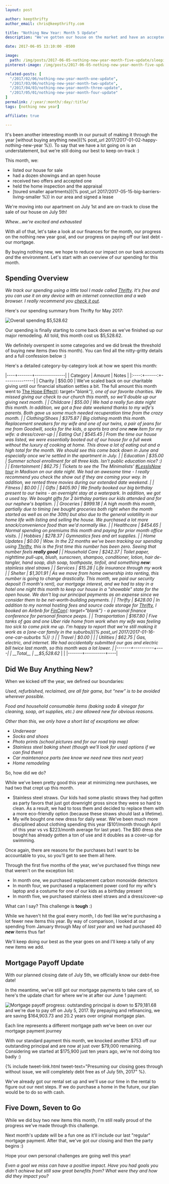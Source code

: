 ```yaml
---
layout: post

author: keepthrifty
author_email: chris@keepthrifty.com

title: "Nothing New Year: Month 5 Update"
description: "We've gotten our house on the market and have an accepted offer. Our path to debt freedom is coming to a close; here's a look at our finances this month and how we're doing on our nothing new year challenge."

date: 2017-06-05 13:10:00 -0500

image:
  path: /img/posts/2017-06-05-nothing-new-year-month-five-update/sleeping-red-panda.jpg
pinterest-image: /img/posts/2017-06-05-nothing-new-year-month-five-update/nny-month-5-update

related-posts: [
  "/2017/02/06/nothing-new-year-month-one-update",
  "/2017/03/06/nothing-new-year-month-two-update",
  "/2017/04/03/nothing-new-year-month-three-update",
  "/2017/05/01/nothing-new-year-month-four-update"
]
permalink: /:year/:month/:day/:title/
tags: [nothing new year]

affiliate: true

---
```


It's been another interesting month in our pursuit of making it through the year [without buying anything new]({% post_url 2017/2017-01-02-happy-nothing-new-year %}). To say that we have a lot going on is an understatement, but we're still doing our best to keep on-track :)

This month, we:

- listed our house for sale
- had a dozen showings and an open house
- received two offers and accepted one
- held the home inspection and the appraisal
- [toured smaller apartments]({% post_url 2017/2017-05-15-big-barriers-living-smaller %}) in our area and signed a lease

We're moving into our apartment on July 1st and are on-track to close the sale of our house on July 5th!

_Whew...we're excited and exhausted_

With all of that, let's take a look at our finances for the month, our progress on the nothing new year goal, and our progress on paying off our last debt - our mortgage.

By buying nothing new, we hope to reduce our impact on our bank accounts _and_ the environment. Let's start with an overview of our spending for this month.

## Spending Overview

_We track our spending using a little tool I made called [Thrifty]({{site.url}}/thrifty/). It's free and you can use it on any device with an internet connection and a web browser. I really recommend you [check it out]({{site.url}}/thrifty/)._

Here's our spending summary from Thrifty for May 2017:

![Overall spending $5,528.62]({{site.url}}/img/posts/2017-06-05-nothing-new-year-month-five-update/nny-month-five-spending.png)

Our spending is finally starting to come back down as we've finished up our major remodeling. All told, this month cost us $5,528.62.

We definitely overspent in some categories and we did break the threshold of buying new items (two this month). You can find all the nitty-gritty details and a full confession below :)

Here's a detailed category-by-category look at how we spent this month:

|----+-------+---------------|
| Category | Amount  | Notes |
|:----:+------:+---------------|
| Charity  | $50.00 | We've scaled back on our charitable giving until our financial situation settles a bit. The full amount this month went to [The Hope Effect](http://hopeeffect.com/){: target="_blank"}, one of our favorite charities. We missed giving our check to our church this month, so we'll double up our giving next month. |
| Childcare  | $55.00 | We had a really fun date night this month. In addition, we got a free date weekend thanks to my wife's parents. Both gave us some much needed recuperation time from the crazy month. |
| Clothing/Shoes | $375.87 | Big clothing month this month. Replacement sneakers for my wife and one of our twins, a pair of jeans for me from Goodwill, socks for the kids, a sports bra and one ___new___ item for my wife: a dress/cover-up |
| Eating Out | $545.45 | From the time our house was listed, we were essentially booted out of our house for a full week without the luxury of cooking at home. This drove a lot of eating out and a high total for the month. We should see this come back down in June and especially once we're settled in the apartment in July. |
| Education | $35.00 | Summer school enrollment for all three kids. Isn't public education nice? :) |
| Entertainment | $62.75 | Tickets to see the The Minimalists' [#LessIsNow tour](http://www.theminimalists.com/tour/) in Madison on our date night. We had an awesome time - I really recommend you check the show out if they are coming your way. In addition, we rented three movies during our extended date weekend. |
| Fitness | $0.00 | |
| Gifts | $405.90 | We finally booked our big birthday present to our twins - an overnight stay at a waterpark. In addition, we got a used toy. We bought gifts for 2 birthday parties our kids attended and for our nephew's baptism. |
| Groceries | $999.18 | A high month this month, partially due to timing (we bought groceries both right when the month started as well as on the 30th) but also due to the general volatility in our home life with listing and selling the house. We purchased a lot more snack/convenience food than we'd normally like. |
| Healthcare | $454.65 | Normal spending on premiums this month and paying for prior month office visits. |
| Hobbies | $278.37 | Gymnastics fees and art supplies. |
| Home Updates | $0.00 | Wow. In the 22 months we've been tracking our spending using [Thrifty]({{site.url}}/thrifty), this is the first time this number has been zero. Seeing that number feels __really good__ |
| Household Care | $242.37 | Toilet paper, nighttime pull-ups, blush, sunscreen, shampoo, conditioner, lotion, hair de-tangler, hand soap, dish soap, toothpaste, tinfoil, and something ___new___: stainless steel straws |
| Services | $15.28 | Life insurance through my work |
| Shelter | $1,301.91 | As we move from home ownership into renting, this number is going to change drastically. This month, we paid our security deposit (1 month's rent), our mortgage interest, and we had to stay in a hotel one night this month to keep our house in a "showable" state for the open house. _We don't log our principal payments as an expense since we consider them to be net-worth-building payments._  |
| Thrifty | $428.00 | In addition to my normal hosting fees and source code storage for [Thrifty]({{site.url}}/thrifty/), I booked an Airbnb for [FinCon](http://finconexpo.com){: target="_blank"} - a personal finance conference for personal finance peeps. |
| Transportation | $167.80 | Five tanks of gas and one Uber ride home from work when my wife was feeling too sick to come pick me up. I'm happy to report that we're still making it work as a [one-car family in the suburbs]({% post_url 2017/2017-01-16-one-car-suburbs %}) :) |
| Travel | $0.00 | |
| Utilities | $62.75 | Gas, electric, and internet. We had accidentally submitted our gas and electric bill twice last month, so this month was a lot lower. |
|-------+----------+----|
| __Total__ | __$5,528.62__ |    |
|-------+----------+----|

## Did We Buy Anything New?

When we kicked off the year, we defined our boundaries:

_Used, refurbished, reclaimed, are all fair game, but “new” is to be avoided wherever possible._

_Food and household consumable items (baking soda & vinegar for cleaning, soap, art supplies, etc.) are allowed new for obvious reasons._

_Other than this, we only have a short list of exceptions we allow:_

- _Underwear_
- _Socks and shoes_
- _Photo prints (school pictures and for our road trip map)_
- _Stainless steel baking sheet (though we’ll look for used options if we can find them)_
- _Car maintenance parts (we know we need new tires next year)_
- _Home remodeling_

So, how did we do?

While we've been pretty good this year at minimizing new purchases, we had two that crept up this month.

- Stainless steel straws. Our kids had some plastic straws they had gotten as party favors that just got downright gross since they were so hard to clean. As a result, we had to toss them and decided to replace them with a more eco-friendly option (because these straws should last a lifetime).
- My wife bought one new dress for daily wear. We've been much more disciplined about clothing spending this year ($101/month through April of this year vs vs $223/month average for last year). The $80 dress she bought has already gotten a ton of use and it doubles as a cover-up for swimming.

Once again, there are reasons for the purchases but I want to be accountable to you, so you'll get to see them all here.

Through the first five months of the year, we've purchased five things new that weren't on the exception list:
- In month one, we purchased replacement carbon monoxide detectors
- In month four, we purchased a replacement power cord for my wife's laptop and a costume for one of our kids as a birthday present
- In month five, we purchased stainless steel straws and a dress/cover-up

What can I say? This challenge is __tough__ :)

While we haven't hit the goal every month, I do feel like we're purchasing a lot fewer new items this year. By way of comparison, I looked at our spending from January through May of _last year_ and we had purchased 40 ___new___ items thus far!

We'll keep doing our best as the year goes on and I'll keep a tally of any new items we add.

## Mortgage Payoff Update

With our planned closing date of July 5th, we officially know our debt-free date!

In the meantime, we've still got our mortgage payments to take care of, so here's the update chart for where we're at after our June 1 payment:

![Mortgage payoff progress: outstanding principal is down to $79,181.68 and we're due to pay off on July 5, 2017. By prepaying and refinancing, we are saving $164,903.73 and 20.2 years over original mortgage plan.]({{site.url}}/img/mortgage-payoff/Mortgage-Payoff-Jun-2017.png)

<div class="image-caption">Each line represents a different mortgage path we've been on over our mortgage payment journey</div>

With our standard payment this month, we knocked another $753 off our outstanding principal and are now at just over $79,000 remaining. Considering we started at $175,900 just ten years ago, we're not doing too badly :)

{% include tweet-link.html tweet-text="Presuming our closing goes through without issue, we will completely debt free as of July 5th, 2017" %}.

We've already got our rental set up and we'll use our time in the rental to figure out our next steps. If we do purchase a home in the future, our plan would be to do so with cash.

## Five Down, Seven to Go

While we did buy two new items this month, I'm still really proud of the progress we've made through this challenge.

Next month's update will be a fun one as it'll include our last "regular" mortgage payment. After that, we've got our closing and then the party begins :)

Hope your own personal challenges are going well this year!



_Even a goal we miss can have a positive impact. Have you had goals you didn't achieve but still saw great benefits from? What were they and how did they impact you?_
